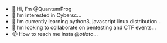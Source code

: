 - 👋 Hi, I’m @QuantumProg
- 👀 I’m interested in Cybersc...
- 🌱 I’m currently learning python3, javascript linux distribution...
- 💞️ I’m looking to collaborate on pentesting and CTF events...
- 📫 How to reach me insta @_otiato_...

<!---
QuantumProg/QuantumProg is a ✨ special ✨ repository because its `README.md` (this file) appears on your GitHub profile.
You can click the Preview link to take a look at your changes.
--->
